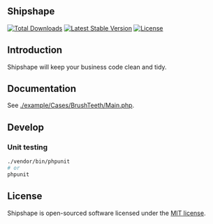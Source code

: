 
## Shipshape
<p>
<a href="https://packagist.org/packages/ghjayce/shipshape"><img src="https://img.shields.io/packagist/dt/ghjayce/shipshape" alt="Total Downloads"></a>
<a href="https://packagist.org/packages/ghjayce/shipshape"><img src="https://img.shields.io/packagist/v/ghjayce/shipshape" alt="Latest Stable Version"></a>
<a href="https://packagist.org/packages/ghjayce/shipshape"><img src="https://img.shields.io/packagist/l/ghjayce/shipshape" alt="License"></a>
</p>

## Introduction
Shipshape will keep your business code clean and tidy.

## Documentation
See [./example/Cases/BrushTeeth/Main.php](./example/Cases/BrushTeeth/Main.php).

## Develop
### Unit testing
```bash
./vendor/bin/phpunit
# or
phpunit
```

## License

Shipshape is open-sourced software licensed under the [MIT license](LICENSE).